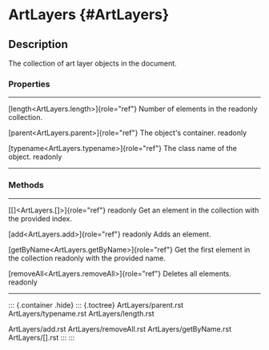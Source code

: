 ArtLayers {#ArtLayers}
=========

Description
-----------

The collection of art layer objects in the document.

### Properties

  ---------------------------------------------- --------------------------------
  [length\<ArtLayers.length\>]{role="ref"}       Number of elements in the
  readonly                                       collection.

  [parent\<ArtLayers.parent\>]{role="ref"}       The object\'s container.
  readonly                                       

  [typename\<ArtLayers.typename\>]{role="ref"}   The class name of the object.
  readonly                                       
  ---------------------------------------------- --------------------------------

### Methods

  ------------------------------------------------ ----------------------------------------
  [\[\]\<ArtLayers.\[\]\>]{role="ref"} readonly    Get an element in the collection with
                                                   the provided index.

  [add\<ArtLayers.add\>]{role="ref"} readonly      Adds an element.

  [getByName\<ArtLayers.getByName\>]{role="ref"}   Get the first element in the collection
  readonly                                         with the provided name.

  [removeAll\<ArtLayers.removeAll\>]{role="ref"}   Deletes all elements.
  readonly                                         
  ------------------------------------------------ ----------------------------------------

::: {.container .hide}
::: {.toctree}
ArtLayers/parent.rst ArtLayers/typename.rst ArtLayers/length.rst

ArtLayers/add.rst ArtLayers/removeAll.rst ArtLayers/getByName.rst
ArtLayers/\[\].rst
:::
:::
